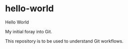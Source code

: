 # hello-world
Hello World

My initial foray into Git.

This repository is to be used to understand Git workflows.
